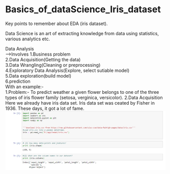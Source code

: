 # Basics_of_dataScience_Iris_dataset
Key points to remember about EDA (iris dataset).

Data Science is an art of extracting knowledge from data using statistics, various analytics etc.

Data Analysis                                                                                                                             
   -->Involves 1.Business problem                                                                                                         
               2.Data Acquisition(Getting the data)                                                                                       
               3.Data Wrangling(Cleaning or preprocessing)                                                                                 
               4.Exploratory Data Analysis(Explore, select sutiable model)                                                                 
               5.Data exploration(build model)                                                                                             
               6.prediction                                                                                                               
With an example:-                                                                                                                         
               1.Problem:- To predict weather a given flower belongs to one of the three types of iris flower family (setosa, verginica, versicolor).                                                                                                                                              2.Data Acquisition                                                                                                         
                 Here we already have iris data set.                                                                                                        Iris data set was ceated by Fisher in 1936. These days, it got a lot of fame.                                             ![](packages.png)       
        

